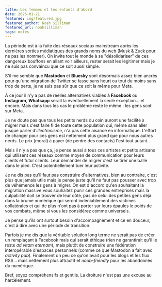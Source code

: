 ```yaml
---
title: Les femmes et les enfants d'abord
date: 2025-01-21
featured: img/featured.jpg
featured_author: Noah Silliman
featured_url: noahsilliman
tags: notes
---
```


La période est à la fuite des réseaux sociaux mainstream après les dernières sorties médiatiques des grands noms du web (Musk & Zuck pour ne pas les nommer). On invite tout le monde à se "désolidariser" de ces dangereux bouffons en allant voir ailleurs, rester serait les légitimer mais je ne suis pas convaincu que ce soit aussi simple.

<!-- excerpt -->

S'il me semble que **Mastodon** et **Bluesky** sont désormais assez bien ancrés pour qu'une migration de Twitter se fasse sans heurt ou tout du moins sans trop de perte, je ne suis pas sûr que ce soit la même pour Meta.

À ce jour il n'y a pas de réelles alternatives viables à **Facebook** ou **Instagram**, **Whatsapp** serait la éventuellement la seule exception… et encore. Mais dans tous les cas le problème reste le même : les gens sont sur Meta.

Je ne doute pas que tous les petits nerds du coin auront une facilité à migrer mais c'est faire fi de toute cette population qui, même sans aller jusque parler d'*illectronisme*, n'a pas cette aisance en informatique.
L'effort de changer pour ces gens est nettement plus grand que pour nous autres nerds. Le prix (moral) à payer (de perdre des contacts) l'est tout autant.

Mais il n'y a pas que ça, je pense aussi à tous ces artistes et petits artisans qui utilisent ces réseaux comme moyen de communication pour leurs clients et futur clients. Leur demander de migrer c'est se tirer une balle dans le pied. C'est potentiellement tuer leur activité.

Je ne dis pas qu'il faut pas construire d'alternatives, bien au contraire, c'est plus que jamais utile mais je pense juste qu'il ne faut pas pousser avec trop de véhémence les gens à migrer. On est d'accord qu'en souhaitant la migration massive vous souhaitez punir ces grandes entreprises mais la culpabilité doit se trouver de leur côté, pas de celui des petites gens déjà dans la brume numérique qui seront indéniablement des victimes collatérales et qui de plus n'ont pas à porter sur leurs épaules le poids de vos combats, même si vous les considérez comme universels.

Je pense qu'ils ont surtout besoin d'accompagnement et ce en douceur, c'est à dire avec une période de transition.

Parfois je me dis que la véritable solution long terme ne serait pas de créer un remplaçant à Facebook mais qui serait éthique (rien ne garantirait qu'il le reste *ad vitam eternam*), mais plutôt de construire une fédération interopérable d'espaces personnels (comme ce que Mastodon a fait avec *activity pub*). 
Finalement un peu ce qu'on avait pour les blogs et les flux RSS… mais nettement plus attractif et *noob-friendly* pour les abandonnés du numérique.

Bref, soyez compréhensifs et gentils. La droiture n'est pas une excuse au harcèlement.
